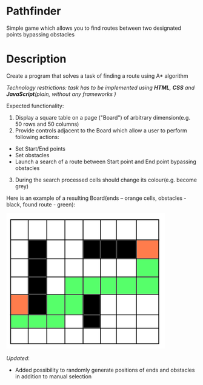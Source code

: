 # Pathfinder
Simple game which allows you to find routes between two designated points bypassing obstacles 

# Description
Create a program that solves a task of finding a route using А* algorithm

_Technology restrictions: task has to be implemented using **HTML**, **CSS** and **JavaScript**(plain, without any frameworks )_

Expected functionality:

1. Display a square table on a page ("Board") of arbitrary dimension(e.g. 50 rows and 50 columns)
2. Provide controls adjacent to the Board which allow a user to perform following actions: 
  * Set Start/End points
  * Set obstacles
  * Launch a search of a route between Start point and End point bypassing obstacles 

3. During the search processed cells should change its colour(e.g. become grey)

Here is an example of a resulting Board(ends – orange cells, obstacles - black, found route - green):

![Board](Board.png)


_Updated_: 
* Added possibility to randomly generate positions of ends and obstacles in addition to manual selection 